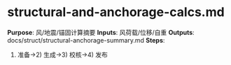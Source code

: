 # structural-and-anchorage-calcs.md

**Purpose**: 风/地震/锚固计算摘要
**Inputs**: 风荷载/位移/自重
**Outputs**: docs/struct/structural-anchorage-summary.md
**Steps**:

1. 准备→2) 生成→3) 校核→4) 发布
